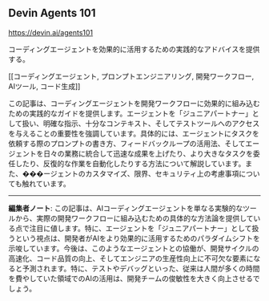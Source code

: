 ## Devin Agents 101

https://devin.ai/agents101

コーディングエージェントを効果的に活用するための実践的なアドバイスを提供する。

[[コーディングエージェント, プロンプトエンジニアリング, 開発ワークフロー, AIツール, コード生成]]

この記事は、コーディングエージェントを開発ワークフローに効果的に組み込むための実践的なガイドを提供します。エージェントを「ジュニアパートナー」として扱い、明確な指示、十分なコンテキスト、そしてテストツールへのアクセスを与えることの重要性を強調しています。具体的には、エージェントにタスクを依頼する際のプロンプトの書き方、フィードバックループの活用法、そしてエージェントを日々の業務に統合して迅速な成果を上げたり、より大きなタスクを委任したり、反復的な作業を自動化したりする方法について解説しています。また、���ージェントのカスタマイズ、限界、セキュリティ上の考慮事項についても触れています。

---

**編集者ノート**: この記事は、AIコーディングエージェントを単なる実験的なツールから、実際の開発ワークフローに組み込むための具体的な方法論を提供している点で注目に値します。特に、エージェントを「ジュニアパートナー」として扱うという視点は、開発者がAIをより効果的に活用するためのパラダイムシフトを示唆しています。今後は、このようなエージェントとの協働が、開発サイクルの高速化、コード品質の向上、そしてエンジニアの生産性向上に不可欠な要素になると予測されます。特に、テストやデバッグといった、従来は人間が多くの時間を費やしていた領域でのAIの活用は、開発チームの俊敏性を大きく向上させるでしょう。